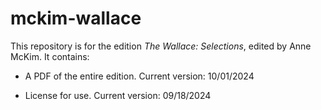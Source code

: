 # mckim-wallace

This repository is for the edition _The Wallace: Selections_, edited by Anne McKim. It contains:

- A PDF of the entire edition. Current version: 10/01/2024

- License for use. Current version: 09/18/2024
